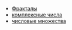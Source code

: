  - [Фракталы](https://ddiagilevv.github.io/sa/math/pages/m-testttt/множество%20мандельброта%201cb40e1cc3bf808a8507c632ed233863.html
)
 -    [комплексные числа](https://ddiagilevv.github.io/sa/math/pages/комплексные.md)
 -    [числовые множества](https://ddiagilevv.github.io/sa/math/pages/числа/index.html)